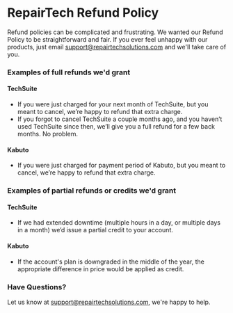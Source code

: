 # RepairTech Refund Policy

Refund policies can be complicated and frustrating. We wanted our Refund Policy to be straightforward and fair. If you ever feel unhappy with our products, just email support@repairtechsolutions.com and we'll take care of you.

### Examples of full refunds we'd grant
#### TechSuite
- If you were just charged for your next month of TechSuite, but you meant to cancel, we’re happy to refund that extra charge.
- If you forgot to cancel TechSuite a couple months ago, and you haven’t used TechSuite since then, we’ll give you a full refund for a few back months. No problem.

#### Kabuto
- If you were just charged for payment period of Kabuto, but you meant to cancel, we’re happy to refund that extra charge.

### Examples of partial refunds or credits we'd grant
#### TechSuite
- If we had extended downtime (multiple hours in a day, or multiple days in a month) we’d issue a partial credit to your account.

#### Kabuto
- If the account's plan is downgraded in the middle of the year, the appropriate difference in price would be applied as credit. 

### Have Questions?
Let us know at support@repairtechsolutions.com, we're happy to help.
